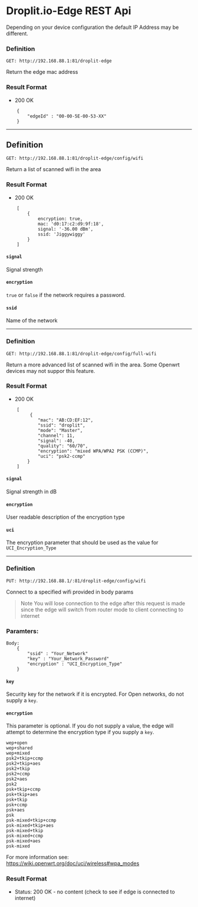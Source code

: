 # Droplit.io-Edge REST Api

Depending on your device configuration the default IP Address may be different.
### Definition 
```GET: http://192.168.88.1:81/droplit-edge ```

Return the edge mac address
### Result Format
* 200 OK 
``` 
    {
        "edgeId" : "00-00-5E-00-53-XX"
    } 
```
---

## Definition 
```GET: http://192.168.88.1:81/droplit-edge/config/wifi```

Return a list of scanned wifi in the area
### Result Format 
* 200 OK
``` 
    [
        {
            encryption: true,
            mac: 'd0:17:c2:d9:9f:18',
            signal: '-36.00 dBm',
            ssid: 'Jiggywiggy' 
        }
    ]
```
#### `signal`
Signal strength
#### `encryption`
`true` or `false` if the network requires a password.
#### `ssid`
Name of the network

---
### Definition 
```GET: http://192.168.88.1:81/droplit-edge/config/full-wifi```

Return a more advanced list of scanned wifi in the area. Some Openwrt devices may not suppor this feature.
### Result Format 
* 200 OK
``` 
    [
         {
            "mac": "AB:CD:EF:12",
            "ssid": "droplit",
            "mode": "Master",
            "channel": 11,
            "signal": -40,
            "quality": "60/70",
            "encryption": "mixed WPA/WPA2 PSK (CCMP)",
            "uci": "psk2-ccmp"
        }
    ]
```
#### `signal`
Signal strength in dB
#### `encryption`
User readable description of the encryption type
#### `uci`
The encryption parameter that should be used as the value for `UCI_Encryption_Type`

---


### Definition 
```PUT: http://192.168.88.1/:81/droplit-edge/config/wifi ```

Connect to a specified wifi provided in body params
> Note You will lose connection to the edge after this request is made since the edge will switch from router mode to client connecting to internet
### Paramters: 
```
Body:
    {
        "ssid" : "Your_Network"
        "key" : "Your_Network_Password"
        "encryption" : "UCI_Encryption_Type"
    }
```
#### `key`
Security key for the network if it is encrypted. For Open networks, do not supply a `key`.
#### `encryption`
This parameter is optional. If you do not supply a value, the edge will attempt to determine the encryption type if you supply a `key`.
```
wep+open
wep+shared
wep+mixed
psk2+tkip+ccmp
psk2+tkip+aes
psk2+tkip 
psk2+ccmp
psk2+aes
psk2
psk+tkip+ccmp
psk+tkip+aes
psk+tkip
psk+ccmp
psk+aes
psk
psk-mixed+tkip+ccmp
psk-mixed+tkip+aes
psk-mixed+tkip 	
psk-mixed+ccmp
psk-mixed+aes
psk-mixed
```
For more information see: https://wiki.openwrt.org/doc/uci/wireless#wpa_modes
### Result Format 
* Status: 200 OK - no content (check to see if edge is connected to internet)

